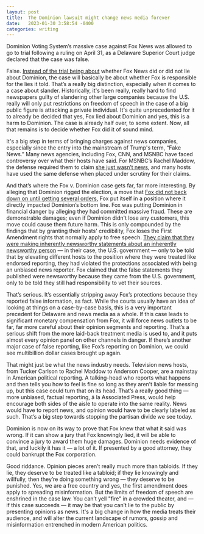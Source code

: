 ```yaml
---
layout: post
title:  The Dominion lawsuit might change news media forever
date:   2023-01-30 3:58:54 -0400
categories: writing
---
```



Dominion Voting System’s massive case against Fox News was allowed to go to trial following a ruling on April 31, as a Delaware Superior Court judge declared that the case was false.

False. [Instead of the trial being about](https://www.cnn.com/2023/04/06/media/fox-news-dominion-motions-in-limine/index.html) whether Fox News did or did not lie about Dominion, the case will basically be about whether Fox is responsible for the lies it told. That’s a really big distinction, especially when it comes to a case about slander. Historically, it's been really, really hard to find newspapers guilty of slandering other large companies because the U.S. really will only put restrictions on freedom of speech in the case of a big public figure is attacking a private individual. It's quite unprecedented for it to already be decided that yes, Fox lied about Dominion and yes, this is a harm to Dominion. The case is already half over, to some extent. Now, all that remains is to decide whether Fox did it of sound mind.

It's a big step in terms of bringing charges against news companies, especially since the entry into the mainstream of Trump's term, “Fake News.” Many news agencies, including Fox, CNN, and MSNBC have faced controversy over what their hosts have said. For MSNBC’s Rachel Maddow, the defense required them to claim [she just wasn’t news](https://deadline.com/2020/05/rachel-maddow-one-america-news-network-defamation-1202942022/), and many hosts have used the same defense when placed under scrutiny for their claims.

And that’s where the Fox v. Dominion case gets far, far more interesting. By alleging that Dominion rigged the election, a move that [Fox did not back down on until getting several orders](https://www.cnbc.com/2023/03/07/fox-news-revelations-dominion-case.html), Fox put itself in a position where it directly impacted Dominion’s bottom line. Fox was putting Dominion in financial danger by alleging they had committed massive fraud. These are demonstrable damages; even if Dominion didn't lose any customers, this move could cause them future harm. This is only compounded by the findings that by granting their hosts' credibility, Fox loses the First Amendment rights that normally apply to free speech. [They claim that they were making inherently newsworthy statements about an inherently newsworthy person](https://apnews.com/article/fox-news-dominion-trump-election-lies-voting-42cae434c4cfadbbafe73d1f2bca8e4d) — in their case, the U.S. government — only to be told that by elevating different hosts to the position where they were treated like endorsed reporting, they had violated the protections associated with being an unbiased news reporter. Fox claimed that the false statements they published were newsworthy because they came from the U.S. government, only to be told they still had responsibility to vet their sources.

That’s serious. It’s essentially stripping away Fox’s protections because they reported false information, as fact. While the courts usually have an idea of looking at things on a case-by-case basis, this is a very important precedent for Delaware and news media as a whole. If this case leads to significant monetary compensation from Fox, it will force news outlets to be far, far more careful about their opinion segments and reporting. That’s a serious shift from the more laid-back treatment media is used to, and it puts almost every opinion panel on other channels in danger. If there’s another major case of false reporting, like Fox’s reporting on Dominion, we could see multibillion dollar cases brought up again.

That might just be what the news industry needs. Television news hosts, from Tucker Carlson to Rachel Maddow to Anderson Cooper, are a mainstay in American political reporting. A talking-head who reports what happens and then tells you how to feel is fine so long as they aren’t liable for messing up, but this case could turn that on its head. That’s a really good thing — more unbiased, factual reporting, á la Associated Press, would help encourage both sides of the aisle to operate into the same reality. News would have to report news, and opinion would have to be clearly labeled as such. That’s a big step towards stopping the partisan divide we see today.

Dominion is now on its way to prove that Fox knew that what it said was wrong. If it can show a jury that Fox knowingly lied, it will be able to convince a jury to award them huge damages. Dominion needs evidence of that, and luckily it has it — a lot of it. If presented by a good attorney, they could bankrupt the Fox corporation.

Good riddance. Opinion pieces aren’t really much more than tabloids. If they lie, they deserve to be treated like a tabloid; if they lie knowingly and willfully, then they’re doing something wrong — they deserve to be punished. Yes, we are a free country and yes, the first amendment does apply to spreading misinformation. But the limits of freedom of speech are enshrined in the case law. You can’t yell "fire" in a crowded theater, and — if this case succeeds — it may be that you can’t lie to the public by presenting opinions as news. It's a big change in how the media treats their audience, and will alter the current landscape of rumors, gossip and misinformation entrenched in modern American politics.
